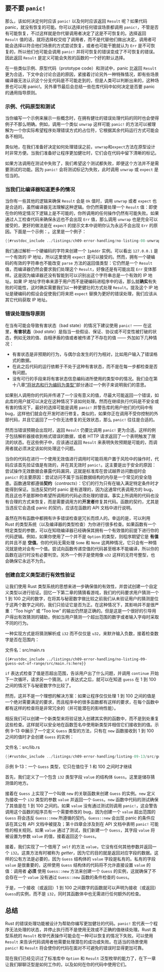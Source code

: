## 要不要 `panic!`

<!-- https://github.com/rust-lang/book/blob/main/src/ch09-03-to-panic-or-not-to-panic.md -->
<!-- commit a6bede67a2ea46a2edb3cc546cb0c908cc3e5539 -->

那么，该如何决定何时应该 `panic!` 以及何时应该返回 `Result` 呢？如果代码 panic，就没有恢复的可能。你可以选择对任何错误场景都调用 `panic!`，不管是否有可能恢复，不过这样就是你代替调用者决定了这是不可恢复的。选择返回 `Result` 值的话，就将选择权交给了调用者，而不是代替他们做出决定。调用者可能会选择以符合他们场景的方式尝试恢复，或者也可能干脆就认为 `Err` 是不可恢复的，所以他们也可能会调用 `panic!` 并将可恢复的错误变成了不可恢复的错误。因此返回 `Result` 是定义可能会失败的函数的一个好的默认选择。

在一些类似示例、原型代码（prototype code）和测试中，panic 比返回 `Result` 更为合适，下文中会讨论合适的原因，紧接着讨论另外一种特殊情况，即有些场景编译器无法认识这个分支代码是不可能走到的，但是人类可以判断出来的，这种场景也可以用 panic!。另外章节最后会总结一些在库代码中如何决定是否要 panic 的通用指导原则。

### 示例、代码原型和测试

当你编写一个示例来展示一些概念时，在拥有健壮的错误处理代码的同时也会使得例子不那么明确。例如，调用一个类似 `unwrap` 这样可能 `panic!` 的方法可以被理解为一个你实际希望程序处理错误方式的占位符，它根据其余代码运行方式可能会各不相同。

类似地，在我们准备好决定如何处理错误之前，`unwrap`和`expect`方法在原型设计时非常方便。当我们准备好让程序更加健壮时，它们会在代码中留下清晰的标记。

如果方法调用在测试中失败了，我们希望这个测试都失败，即便这个方法并不是需要测试的功能。因为 `panic!` 会将测试标记为失败，此时调用 `unwrap` 或 `expect` 是恰当的。

### 当我们比编译器知道更多的情况

当你有一些其他的逻辑来确保 `Result` 会是 `Ok` 值时，调用 `unwrap` 或者 `expect` 也是合适的，虽然编译器无法理解这种逻辑。你仍然需要处理一个 `Result` 值：即使在你的特定情况下逻辑上是不可能的，你所调用的任何操作仍然有可能失败。如果通过人工检查代码来确保永远也不会出现 `Err` 值，那么调用 `unwrap` 也是完全可以接受的，更好的做法是在 `expect` 的提示文本中说明你认为永远不会出现 `Err` 的原因。下面是一个示例：。这里是一个例子：

```rust
{{#rustdoc_include ../listings/ch09-error-handling/no-listing-08-unwrap-that-cant-fail/src/main.rs:here}}
```

我们通过解析一个硬编码的字符来创建一个 `IpAddr` 实例。可以看出 `127.0.0.1` 是一个有效的 IP 地址，所以这里使用 `expect` 是可以接受的。然而，拥有一个硬编码的有效的字符串也不能改变 `parse` 方法的返回值类型：它仍然是一个 `Result` 值，而编译器仍然会要求我们处理这个 `Result`，好像还是有可能出现 `Err` 变体那样。这是因为编译器还没有智能到可以识别出这个字符串总是一个有效的 IP 地址。如果 IP 地址字符串来源于用户而不是硬编码进程序中的话，那么就**确实**有失败的可能性，这时确实需要我们以一种更健壮的方式处理 `Result`。提及这个 IP 地址是硬编码的假设会促使我们将来把 `expect` 替换为更好的错误处理，我们应该从其它代码获取 IP 地址。

### 错误处理指导原则

在当有可能会导致有害状态（bad state）的情况下建议使用 `panic!` —— 在这里，**有害状态**（*bad state*）是指当一些假设、保证、协议或不可变性被打破的状态，例如无效的值、自相矛盾的值或者被传递了不存在的值 —— 外加如下几种情况：

- 有害状态是非预期的行为，与偶尔会发生的行为相对，比如用户输入了错误格式的数据。
- 在此之后代码的运行依赖于不处于这种有害状态，而不是在每一步都检查是否有问题。
- 没有可行的手段来将有害状态信息编码进所使用的类型中的情况。我们会在第十八章[“将状态和行为编码为类型”][encoding]部分通过一个例子来说明我们的意思。

如果别人调用你的代码并传递了一个没有意义的值，尽最大可能返回一个错误，如此库的用户就可以决定在这种情况下该如何处理。然而在继续执行代码是不安全或有害的情况下，最好的选择可能是调用 `panic!` 并警告库的用户他们的代码中有 bug，这样他们就会在开发时进行修复。类似的，如果你正在调用不受你控制的外部代码，并且它返回了一个你无法修复的无效状态，那么 `panic!` 往往是合适的。

然而当错误预期会出现时，返回 `Result` 仍要比调用 `panic!` 更为合适。这样的例子包括解析器接收到格式错误的数据，或者 HTTP 请求返回了一个表明触发了限流的状态。在这些例子中，应该通过返回 `Result` 来表明失败预期是可能的，而调用者就必须决定该如何处理这个问题。

当你的代码在进行一个使用无效值进行调用时可能将用户置于风险中的操作时，代码应该首先验证值是有效的，并在其无效时 `panic!`。这主要是出于安全的原因：尝试操作无效数据会暴露代码漏洞，这就是标准库在尝试越界访问数组时会 `panic!` 的主要原因：尝试访问不属于当前数据结构的内存是一个常见的安全隐患。函数通常都遵循**契约**（*contracts*）：它们的行为只有在输入满足特定条件时才能得到保证。当违反契约时 panic 是有道理的，因为这通常代表调用方的 bug，而且这也不是那种你希望所调用的代码必须处理的错误。事实上所调用的代码也没有合理的方式来恢复，而是需要调用方的**开发者**修复其代码。函数的契约，尤其是当违反它会造成 panic 的契约，应该在函数的 API 文档中进行说明。

虽然在所有函数中都拥有许多错误检查是冗长而烦人的。幸运的是，可以利用 Rust 的类型系统（以及编译器的类型检查）为你进行很多检查。如果函数有一个特定类型的参数，可以在知晓编译器已经确保其拥有一个有效值的前提下进行你的代码逻辑。例如，如果你使用了一个并不是 `Option` 的类型，则程序期望它是 **有值** 的并且不是 **空值**。你的代码无需处理 `Some` 和 `None` 这两种情况，它只会有一种情况就是绝对会有一个值。尝试向函数传递空值的代码甚至根本不能编译，所以你的函数在运行时没有必要判空。另外一个例子是使用像 `u32` 这样的无符号整型，也会确保它永远不为负。

### 创建自定义类型进行有效性验证

让我们使用 Rust 类型系统的思想来进一步确保值的有效性，并尝试创建一个自定义类型以进行验证。回忆一下第二章的猜猜看游戏，我们的代码要求用户猜测一个 1 到 100 之间的数字，在将其与秘密数字做比较之前我们从未验证用户的猜测是位于这两个数字之间的，我们只验证它是否为正。在这种情况下，其影响并不是很严重：“Too high” 或 “Too low” 的输出仍然是正确的。但是这是一个很好的引导用户得出有效猜测的辅助，例如当用户猜测一个超出范围的数字或者输入字母时采取不同的行为。

一种实现方式是将猜测解析成 `i32` 而不仅仅是 `u32`，来默许输入负数，接着检查数字是否在范围内：

<span class="filename">文件名：src/main.rs</span>

```rust,ignore
{{#rustdoc_include ../listings/ch09-error-handling/no-listing-09-guess-out-of-range/src/main.rs:here}}
```

`if` 表达式检查了值是否超出范围，告诉用户出了什么问题，并调用 `continue` 开始下一次循环，请求另一个猜测。`if` 表达式之后，就可以在知道 `guess` 在 1 到 100 之间的情况下与秘密数字作比较了。

然而，这并不是一个理想的解决方案：如果让程序仅仅处理 1 到 100 之间的值是一个绝对需要满足的要求，而且程序中的很多函数都有这样的要求，在每个函数中都有这样的检查将是非常冗余的（并可能潜在的影响性能）。

相反我们可以创建一个新类型来将验证放入创建其实例的函数中，而不是到处重复这些检查。这样就可以安全地在函数签名中使用新类型并相信它们接收到的值。示例 9-13 中展示了一个定义 `Guess` 类型的方法，只有在 `new` 函数接收到 1 到 100 之间的值时才会创建 `Guess` 的实例：

<span class="filename">文件名：src/lib.rs</span>

```rust
{{#rustdoc_include ../listings/ch09-error-handling/listing-09-13/src/guessing_game.rs}}
```

<span class="caption">示例 9-13：一个 `Guess` 类型，它只在值位于 1 和 100 之间时才继续</span>

首先，我们定义了一个包含 `i32` 类型字段 `value` 的结构体 `Guess`。这里是储存猜测值的地方。

接着在 `Guess` 上实现了一个叫做 `new` 的关联函数来创建 `Guess` 的实例。`new` 定义为接收一个 `i32` 类型的参数 `value` 并返回一个 `Guess`。`new` 函数中代码的测试确保了其值是在 1 到 100 之间的。如果 `value` 没有通过测试则调用 `panic!`，这会警告调用这个函数的程序员有一个需要修改的 bug，因为创建一个 `value` 超出范围的 `Guess` 将会违反 `Guess::new` 所遵循的契约。`Guess::new` 会出现 panic 的条件应该在其公有 API 文档中被提及；第十四章会涉及到在 API 文档中表明 `panic!` 可能性的相关规则。如果 `value` 通过了测试，我们新建一个 `Guess`，其字段 `value` 将被设置为参数 `value` 的值，接着返回这个 `Guess`。

接着，我们实现了一个借用了 `self` 的方法 `value`，它没有任何其他参数并返回一个 `i32`。这类方法有时被称为 *getter*，因为它的目的就是返回对应字段的数据。这样的公有方法是必要的，因为 `Guess` 结构体的 `value` 字段是私有的。私有的字段 `value` 是很重要的，这样使用 `Guess` 结构体的代码将不允许直接设置 `value` 的值：调用者 **必须** 使用 `Guess::new` 方法来创建一个 `Guess` 的实例，这就确保了不会存在一个 `value` 没有通过 `Guess::new` 函数的条件检查的 `Guess`。

于是，一个接收（或返回）1 到 100 之间数字的函数就可以声明为接收（或返回） `Guess`的实例，而不是 `i32`，同时其函数体中也无需进行任何额外的检查。

## 总结

Rust 的错误处理功能被设计为帮助你编写更加健壮的代码。`panic!` 宏代表一个程序无法处理的状态，并停止执行而不是使用无效或不正确的值继续处理。Rust 类型系统的 `Result` 枚举代表操作可能会在一种可以恢复的情况下失败。可以使用 `Result` 来告诉代码调用者他需要处理潜在的成功或失败。在适当的场景使用 `panic!` 和 `Result` 将会使你的代码在面对不可避免的错误时显得更加可靠。

现在我们已经见识过了标准库中 `Option` 和 `Result` 泛型枚举的能力了，在下一章让我们聊聊泛型是如何工作的，以及如何在你的代码中使用它们。

[encoding]: ch18-03-oo-design-patterns.html#将状态和行为编码为类型

